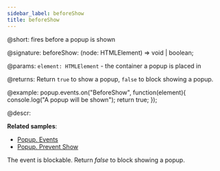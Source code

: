 ```yaml
---
sidebar_label: beforeShow
title: beforeShow
---          
```


@short: fires before a popup is shown

@signature: beforeShow: (node: HTMLElement) => void | boolean;

@params:
`element: HTMLElement` - the container a popup is placed in

@returns:
Return `true` to show a popup, `false` to block showing a popup.

@example:
popup.events.on("BeforeShow", function(element){
    console.log("A popup will be shown");
    return true;
});

@descr:

**Related samples**:
- [Popup. Events](https://snippet.dhtmlx.com/ro2lza9t)
- [Popup. Prevent Show](https://snippet.dhtmlx.com/z788l8r7)

The event is blockable. Return *false* to block showing a popup.

[comment]: # (@related: popup/event_handling.md)

[comment]: # (@relatedapi: popup/api/popup_aftershow_event.md)